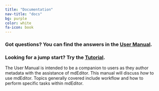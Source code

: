 ```yaml
---
title: "Documentation"
nav-title: "docs"
bg: purple
color: white
fa-icon: book
---
```


### Got questions? You can find the answers in the [User Manual](https://adiwg.gitbooks.io/mdeditor/).

### Looking for a jump start? Try the [Tutorial](https://adiwg.gitbooks.io/mdeditor/tutorial/welcome-to-tutorial.html).

The User Manual is intended to be a companion to users as they author metadata
with the assistance of mdEditor. This manual will discuss <em>how</em> to use mdEditor.
Topics generally covered include workflow and how to perform specific tasks
within mdEditor.
